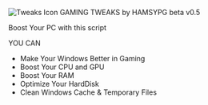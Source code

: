 ![Tweaks Icon](https://github.com/hamsypg/GAMING_TWEAKS/assets/42080384/d43c8fac-ee7d-4552-92c2-242922ea6f2d)
GAMING TWEAKS by HAMSYPG beta v0.5

Boost Your PC with this script

YOU CAN
- Make Your Windows Better in Gaming
- Boost Your CPU and GPU
- Boost Your RAM
- Optimize Your HardDisk
- Clean Windows Cache & Temporary Files
